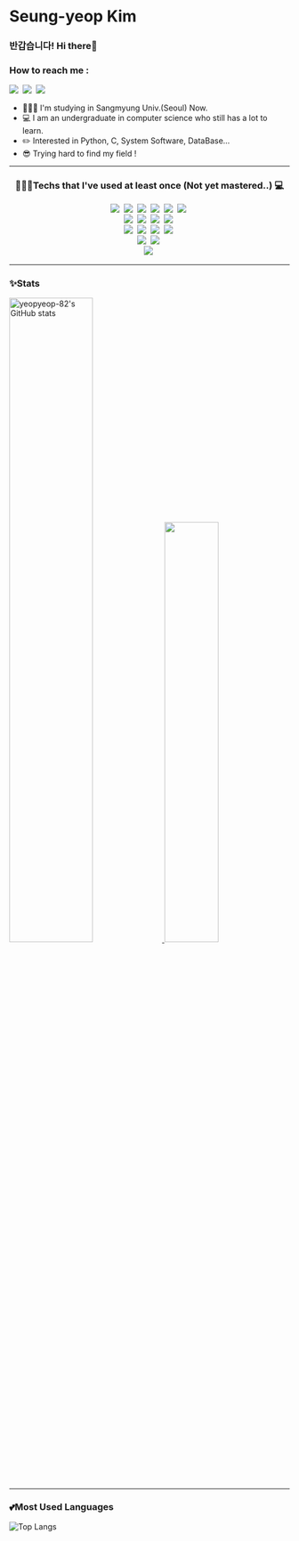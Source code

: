 <h1> Seung-yeop Kim </h1>
<h3>반갑습니다! Hi there👋</h3>

<!--
**yeopyeop-82/yeopyeop-82** is a ✨ _special_ ✨ repository because its `README.md` (this file) appears on your GitHub profile.

Here are some ideas to get you started:

- 🔭 I’m currently working on ...
- 🌱 I’m currently learning ...
- 👯 I’m looking to collaborate on ...
- 🤔 I’m looking for help with ...
- 💬 Ask me about ...
- 📫 How to reach me: ...
- 😄 Pronouns: ...
- ⚡ Fun fact: ...
-->

<h3>How to reach me : </h3>
<p>
  <a href="https://www.instagram.com/yeopyeop_82/"/>
  <img src="https://img.shields.io/badge/Instagram-E4405F?style=flat-square&logo=Instagram&logoColor=white"/></a>&nbsp
  <a href="https://blog.naver.com/symj8253"/>
  <img src="https://img.shields.io/badge/Blog-03C75A?style=flat-square&logo=Naver&logoColor=white"/></a>&nbsp
  <a href="mailto:a01055143647@gmail.com"/>
  <img src="https://img.shields.io/badge/Gmail-EA4335?style=flat-square&logo=Gmail&logoColor=white"/></a>&nbsp
</p>

* 👨🏻‍💻 I'm studying in Sangmyung Univ.(Seoul) Now.
* 💻 I am an undergraduate in computer science who still has a lot to learn.
* ✏️ Interested in Python, C, System Software, DataBase...
* 😎 Trying hard to find my field !

<hr>
  
<h3 align="center"> 👨🏻‍💻Techs that I've used at least once (Not yet mastered..) 💻</h3>

<p align="center">
  <img src="https://img.shields.io/badge/C-A8B9CC?style=flat-square&logo=C&logoColor=white"/></a>&nbsp
  <img src="https://img.shields.io/badge/Python-3776AB?style=flat-square&logo=Python&logoColor=white"/></a>&nbsp
  <img src="https://img.shields.io/badge/Java-007396?style=flat-square&logo=Java&logoColor=white"/></a>&nbsp
  <img src="https://img.shields.io/badge/Kotlin-7F52FF?style=flat-square&logo=Kotlin&logoColor=white"/></a>&nbsp
  <img src="https://img.shields.io/badge/HTML-E34F26?style=flat-square&logo=HTML5&logoColor=white"/></a>&nbsp
  <img src="https://img.shields.io/badge/CSS-1572B6?style=flat-square&logo=CSS3&logoColor=white"/></a>&nbsp <br>
  <img src="https://img.shields.io/badge/Visual-Studio-5C2D91?style=flat-square&logo=Visual-Studio&logoColor=white"/></a>&nbsp
  <img src="https://img.shields.io/badge/Android-Studio-3DDC84?style=flat-square&logo=Android-Studio&logoColor=white"/></a>&nbsp
  <img src="https://img.shields.io/badge/Eclipse-IDE-2C2255?style=flat-square&logo=Eclipse-IDE&logoColor=white"/></a>&nbsp
  <img src="https://img.shields.io/badge/PyCharm-000000?style=flat-square&logo=PyCharm&logoColor=white"/></a>&nbsp <br>
  <img src="https://img.shields.io/badge/macOS-000000?style=flat-square&logo=macOS&logoColor=white"/></a>&nbsp
  <img src="https://img.shields.io/badge/Windows-0078D6?style=flat-square&logo=Windows&logoColor=white"/></a>&nbsp
  <img src="https://img.shields.io/badge/iOS-000000?style=flat-square&logo=iOS&logoColor=white"/></a>&nbsp
  <img src="https://img.shields.io/badge/Android-3DDC84?style=flat-square&logo=Android&logoColor=white"/></a>&nbsp <br>
  <img src="https://img.shields.io/badge/Notion-000000?style=flat-square&logo=notion&logoColor=white"/></a>&nbsp
  <img src="https://img.shields.io/badge/GitHub-181717?style=flat-square&logo=GitHub&logoColor=white"/></a>&nbsp <br>
  <img src="https://img.shields.io/badge/Adobe Premiere Pro-9999FF?style=flat-square&logo=Adobe Premiere Pro&logoColor=white"/></a>&nbsp <br>
</p>

<hr>

<h3>✨Stats</h3>
<p>
  <a href="https://github.com/anuraghazra/github-readme-stats">
    <img src="https://github-readme-stats.vercel.app/api?username=yeopyeop-82&amp;show_icons=true&amp;theme=radical" alt="yeopyeop-82&#39;s GitHub stats" 
         width=54.5% />
  </a>
  <a href="https://solved.ac/symj8253">
    <img src="http://mazassumnida.wtf/api/v2/generate_badge?boj=symj8253" width=44% />
  </a>
  <hr>
  <h3>💕Most Used Languages<br></h3>
  <p><img src="https://github-readme-stats.vercel.app/api/top-langs/?username=yeopyeop-82&amp;layout=compact&amp;theme=radical" alt="Top Langs"></p>
</p>
